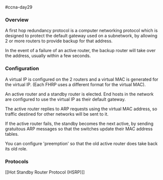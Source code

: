 #ccna-day29

### Overview
A first hop redundancy protocol is a computer networking protocol which is designed to protect the default gateway used on a subnetwork, by allowing 2 or more routers to provide backup for that address.

In the event of a failure of an active router, the backup router will take over the address, usually within a few seconds.

### Configuration
A virtual IP is configured on the 2 routers and a virtual MAC is generated for the virtual IP. (Each FHRP uses a different format for the virtual MAC).

An active router and a standby router is elected.
End hosts in the network are configured to use the virtual IP as their default gateway.

The active router replies to ARP requests using the virtual MAC address, so traffic destined for other networks will be sent to it.

If the active router fails, the standby becomes the next active, by sending gratuitous ARP messages so that the switches update their MAC address tables.

You can configure 'preemption' so that the old active router does take back its old role.

### Protocols
[[Hot Standby Router Protocol (HSRP)]]
